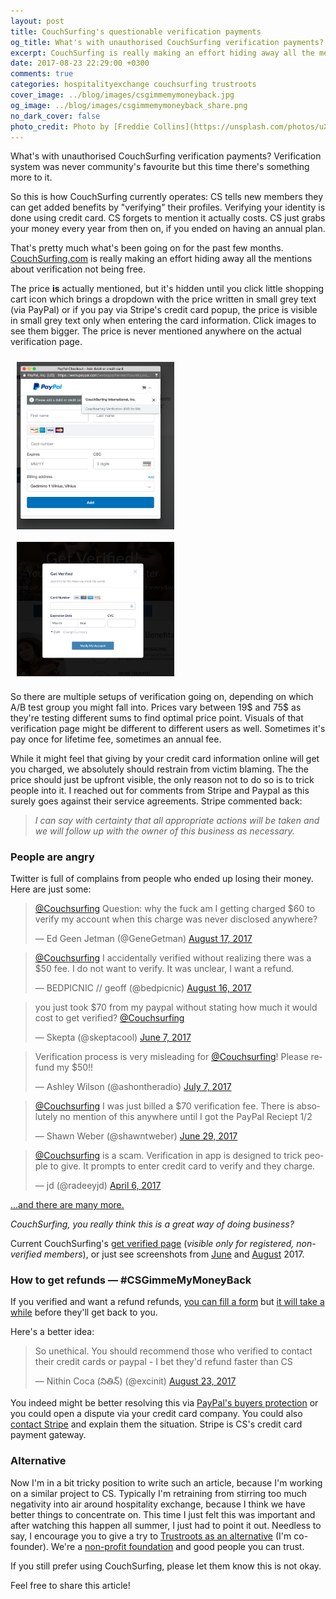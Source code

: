 ```yaml
---
layout: post
title: CouchSurfing's questionable verification payments
og_title: What's with unauthorised CouchSurfing verification payments?
excerpt: CouchSurfing is really making an effort hiding away all the mentions about verification not being free and people are angry.
date: 2017-08-23 22:29:00 +0300
comments: true
categories: hospitalityexchange couchsurfing trustroots
cover_image: ../blog/images/csgimmemymoneyback.jpg
og_image: ../blog/images/csgimmemymoneyback_share.png
no_dark_cover: false
photo_credit: Photo by [Freddie Collins](https://unsplash.com/photos/uXWPg9uMwt8)
---
```


<span class="lead">What's with unauthorised CouchSurfing verification payments? Verification system was never community's favourite but this time there's something more to it.</span>

So this is how CouchSurfing currently operates: CS tells new members they can get added benefits by "verifying" their profiles. Verifying your identity is done using credit card. CS forgets to mention it actually costs. CS just grabs your money every year from then on, if you ended on having an annual plan.

That's pretty much what's been going on for the past few months. [CouchSurfing.com](https://www.couchsurfing.com) is really making an effort hiding away all the mentions about verification not being free.

The price <b>is</b> actually mentioned, but it's hidden until you click little shopping cart icon which brings a dropdown with the price written in small grey text (via PayPal) or if you pay via Stripe's credit card popup, the price is visible in small grey text only when entering the card information. Click images to see them bigger. The price is never mentioned anywhere on the actual verification page.

<div class="clearfix" style="overflow: hidden;">
<a href="/blog/images/cs-verification-paypal-06-2017.png" class="lightbox"><img src="/blog/images/cs-verification-paypal-06-2017.png" alt="CouchSurfing verification via PayPal, screenshot" class="img-responsive" style="
  max-width: 50%;
  float: left;
  padding: 10px;
"></a>
<a href="/blog/images/cs-verification-stripe-06-2017.png" class="lightbox"><img src="/blog/images/cs-verification-stripe-06-2017.png" alt="CouchSurfing verification via credit card, screenshot" class="img-responsive" style="
  max-width: 50%;
  float: left;
  padding: 10px;
"></a>
</div>

So there are multiple setups of verification going on, depending on which A/B test group you might fall into. Prices vary between 19$ and 75$ as they're testing different sums to find optimal price point. Visuals of that verification page might be different to different users as well. Sometimes it's pay once for lifetime fee, sometimes an annual fee.

While it might feel that giving by your credit card information online will get you charged, we absolutely should restrain from victim blaming. The the price should just be upfront visible, the only reason not to do so is to trick people into it. I reached out for comments from Stripe and Paypal as this surely goes against their service agreements. Stripe commented back:

<blockquote><em>I can say with certainty that all appropriate actions will be taken and we will follow up with the owner of this business as necessary.</em></blockquote>


<h3>People are angry</h3>

Twitter is full of complains from people who ended up losing their money. Here are just some:

<blockquote class="twitter-tweet" data-partner="tweetdeck"><p lang="en" dir="ltr"><a href="https://twitter.com/Couchsurfing">@Couchsurfing</a> Question: why the fuck am I getting charged $60 to verify my account when this charge was never disclosed anywhere?</p>&mdash; Ed Geen Jetman (@GeneGetman) <a href="https://twitter.com/GeneGetman/status/898307334870532096">August 17, 2017</a></blockquote>

<blockquote class="twitter-tweet" data-partner="tweetdeck"><p lang="en" dir="ltr"><a href="https://twitter.com/Couchsurfing">@Couchsurfing</a> I accidentally verified without realizing there was a $50 fee. I do not want to verify. It was unclear, I want a refund.</p>&mdash; BEDPICNIC // geoff (@bedpicnic) <a href="https://twitter.com/bedpicnic/status/897946851546079232">August 16, 2017</a></blockquote>

<blockquote class="twitter-tweet" data-lang="en"><p lang="en" dir="ltr">you just took $70 from my paypal without stating how much it would cost to get verified? <a href="https://twitter.com/Couchsurfing">@Couchsurfing</a></p>&mdash; Skepta (@skeptacool) <a href="https://twitter.com/skeptacool/status/872421233316343808">June 7, 2017</a></blockquote>

<blockquote class="twitter-tweet" data-lang="en"><p lang="en" dir="ltr">Verification process is very misleading for <a href="https://twitter.com/Couchsurfing">@Couchsurfing</a>! Please refund my $50!!</p>&mdash; Ashley Wilson (@ashontheradio) <a href="https://twitter.com/ashontheradio/status/883420558108618752">July 7, 2017</a></blockquote>

<blockquote class="twitter-tweet" data-lang="en"><p lang="en" dir="ltr"><a href="https://twitter.com/Couchsurfing">@Couchsurfing</a> I was just billed a $70 verification fee. There is absolutely no mention of this anywhere until I got the PayPal Reciept 1/2</p>&mdash; Shawn Weber (@shawntweber) <a href="https://twitter.com/shawntweber/status/880276396861300737">June 29, 2017</a></blockquote>

<blockquote class="twitter-tweet" data-lang="en"><p lang="en" dir="ltr"><a href="https://twitter.com/Couchsurfing">@Couchsurfing</a> is a scam. Verification in app is designed to trick people to give. It prompts to enter credit card to verify and they charge.</p>&mdash; jd (@radeeyjd) <a href="https://twitter.com/radeeyjd/status/850023826431787008">April 6, 2017</a></blockquote>

<a href="https://twitter.com/i/moments/900365776133206016">...and there are many more.</a>

<em>CouchSurfing, you really think this is a great way of doing business?</em>

Current CouchSurfing's <a href="https://www.couchsurfing.com/get_verified">get verified page</a> (<em>visible only for registered, non-verified members</em>), or just see screenshots from <a href="/blog/images/cs-get-verified-page-06-2017.png">June</a> and <a href="/blog/images/cs-get-verified-page-08-2017.png">August</a> 2017.

<h3>How to get refunds — #CSGimmeMyMoneyBack</h3>

If you verified and want a refund refunds, <a href="https://support.couchsurfing.org/hc/en-us/articles/214633027-Verification-Payment-Questions">you can fill a form</a> but <a href="https://twitter.com/Marionfyrd/status/899341152754839557">it will take a while</a> before they'll get back to you.

Here's a better idea:

<blockquote class="twitter-tweet" data-lang="en"><p lang="en" dir="ltr">So unethical. You should recommend those who verified to contact their credit cards or paypal - I bet they&#39;d refund faster than CS</p>&mdash; Nithin Coca (నితిన్) (@excinit) <a href="https://twitter.com/excinit/status/900475343760379904">August 23, 2017</a></blockquote>

You indeed might be better resolving this via <a href="https://www.paypal.com/us/webapps/mpp/paypal-safety-and-security">PayPal's buyers protection</a> or you could open a dispute via your credit card company. You could also <a href="https://support.stripe.com/email?skip_login=true">contact Stripe</a> and explain them the situation. Stripe is CS's credit card payment gateway.

<h3>Alternative</h3>

Now I'm in a bit tricky position to write such an article, because I'm working on a similar project to CS. Typically I'm retraining from stirring too much negativity into air around hospitality exchange, because I think we have better things to concentrate on. This time I just felt this was important and after watching this happen all summer, I just had to point it out. Needless to say, I encourage you to give a try to <a href="https://www.trustroots.org/">Trustroots as an alternative</a> (I'm co-founder). We're a <a href="https://www.trustroots.org/foundation">non-profit foundation</a> and good people you can trust.

If you still prefer using CouchSurfing, please let them know this is not okay.

Feel free to share this article!
